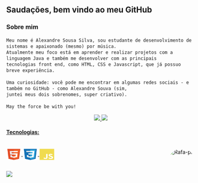 ## Saudações, bem vindo ao meu GitHub

### Sobre mim
```
Meu nome é Alexandre Sousa Silva, sou estudante de desenvolvimento de sistemas e apaixonado (mesmo) por música.
Atualmente meu foco está em aprender e realizar projetos com a linguagem Java e também me desenvolver com as principais
tecnologias front end, como HTML, CSS e Javascript, que já possuo breve experiência. 

Uma curiosidade: você pode me encontrar em algumas redes sociais - e também no GitHub - como Alexandre Souva (sim, 
juntei meus dois sobrenomes, super criativo).

May the force be with you!
```
<div align="center">
  <a href="https://github.com/alexandresouva">
  <img height="150em" src="https://github-readme-stats.vercel.app/api?username=alexandresouva&show_icons=true&theme=tokyonight&include_all_commits=true&count_private=true"/>
  <img height="150em" src="https://github-readme-stats.vercel.app/api/top-langs/?username=alexandresouva&layout=compact&langs_count=7&theme=tokyonight"/>
</div>
  
#### Tecnologias:
  
  <div style="display: inline_block"><br>
  <img align="center" alt="HTML" height="30" width="40" src="https://raw.githubusercontent.com/devicons/devicon/master/icons/html5/html5-original.svg">
  <img align="center" alt="CSS" height="30" width="40" src="https://raw.githubusercontent.com/devicons/devicon/master/icons/css3/css3-original.svg">
  <img align="center" alt="JS" height="30" width="40" src="https://raw.githubusercontent.com/devicons/devicon/master/icons/javascript/javascript-plain.svg">

  <img align="right" alt="Rafa-pic" height="150" style="border-radius:50px;" src="https://c.tenor.com/udYl1CJgloUAAAAM/yoda-star-wars.gif">
    </div>
  
  ## 

<div>
  <a href="https://www.linkedin.com/in/alexandresousasilva/" target="_blank"><img src="https://img.shields.io/badge/-LinkedIn-%230077B5?style=for-the-badge&logo=linkedin&logoColor=white" target="_blank"></a> 
</div>    
<!--
**pseudoale/pseudoale** is a ✨ _special_ ✨ repository because its `README.md` (this file) appears on your GitHub profile.

Here are some ideas to get you started:

- 🔭 I’m currently working on ...
- 🌱 I’m currently learning ...
- 👯 I’m looking to collaborate on ...
- 🤔 I’m looking for help with ...
- 💬 Ask me about ...
- 📫 How to reach me: ...
- 😄 Pronouns: ...
- ⚡ Fun fact: ...
-->
